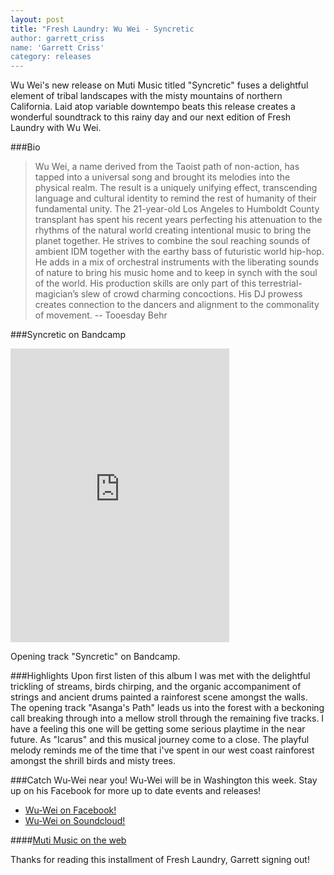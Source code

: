 ```yaml
---
layout: post
title: "Fresh Laundry: Wu Wei - Syncretic
author: garrett_criss
name: 'Garrett Criss'
category: releases
---
```


Wu Wei's new release on Muti Music titled "Syncretic" fuses a delightful element of tribal landscapes with the misty mountains of northern California. Laid atop variable downtempo beats this release creates a wonderful soundtrack to this rainy day and our next edition of Fresh Laundry with Wu Wei.

###Bio
>Wu Wei, a name derived from the Taoist path of non-action, has tapped into a universal song and brought its melodies into the physical realm. The result is a uniquely unifying effect, transcending language and cultural identity to remind the rest of humanity of their fundamental unity. The 21-year-old Los Angeles to Humboldt County transplant has spent his recent years perfecting his attenuation to the rhythms of the natural world creating intentional music to bring the planet together. He strives to combine the soul reaching sounds of ambient IDM together with the earthy bass of futuristic world hip-hop. He adds in a mix of orchestral instruments with the liberating sounds of nature to bring his music home and to keep in synch with the soul of the world. His production skills are only part of this terrestrial-magician’s slew of crowd charming concoctions. His DJ prowess creates connection to the dancers and alignment to the commonality of movement. -- Tooesday Behr

###Syncretic on Bandcamp
<iframe style="border: 0; width: 350px; height: 470px;" src="https://bandcamp.com/EmbeddedPlayer/album=3098748664/size=large/bgcol=ffffff/linkcol=0687f5/tracklist=false/transparent=true/" seamless><a href="http://mutimusic.bandcamp.com/album/syncretic">Syncretic by Wu Wei</a></iframe>

Opening track "Syncretic" on Bandcamp.

###Highlights
Upon first listen of this album I was met with the delightful trickling of streams, birds chirping, and the organic accompaniment of strings and ancient drums painted a rainforest scene amongst the walls. The opening track "Asanga's Path" leads us into the forest with a beckoning call breaking through into a mellow stroll through the remaining five tracks. I have a feeling this one will be getting some serious playtime in the near future. As "Icarus" and this musical journey come to a close. The playful melody reminds me of the time that i've spent in our west coast rainforest amongst the shrill birds and misty trees. 



###Catch Wu-Wei near you!
Wu-Wei will be in Washington this week. Stay up on his Facebook for more up to date events and releases!

* [Wu-Wei on Facebook!](https://www.facebook.com/djwuwei)
*  [Wu-Wei on Soundcloud!](https://www.facebook.com/djwuwei)

####[Muti Music on the web](http://mutimusic.com)

Thanks for reading this installment of Fresh Laundry, Garrett signing out!

